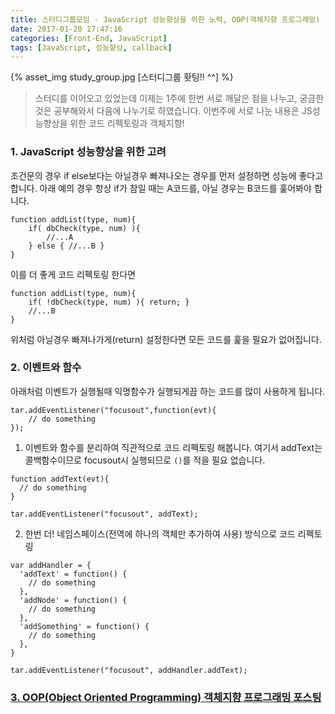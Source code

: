 ```yaml
---
title: 스터디그룹모임 - JavaScript 성능향상을 위한 노력, OOP(객체지향 프로그래밍)
date: 2017-01-20 17:47:16
categories: [Front-End, JavaScript]
tags: [JavaScript, 성능향상, callback]
---
```


{% asset_img study_group.jpg [스터디그룹 홧팅!! ^^] %}

> 스터디를 이어오고 있었는데 이제는 1주에 한번 서로 깨달은 점을 나누고, 
궁금한 것은 공부해와서 다음에 나누기로 하였습니다. 
이번주에 서로 나눈 내용은 JS성능향상을 위한 코드 리펙토링과 객체지향!

### 1. JavaScript 성능향상을 위한 고려 

조건문의 경우 if else보다는 아닐경우 빠져나오는 경우를 먼저 설정하면 성능에 좋다고 합니다. 
아래 예의 경우 항상 if가 참일 때는 A코드를, 아닐 경우는 B코드를 훑어봐야 합니다. 
```
function addList(type, num){
	if( dbCheck(type, num) ){
		//...A
	} else { //...B }
}
```
이를 더 좋게 코드 리펙토링 한다면 
```
function addList(type, num){
	if( !dbCheck(type, num) ){ return; } 
	//...B 
}
```
위처럼 아닐경우 빠져나가게(return) 설정한다면 모든 코드를 훑을 필요가 없어집니다. 

### 2. 이벤트와 함수

아래처럼 이벤트가 실행될때 익명함수가 실행되게끔 하는 코드를 많이 사용하게 됩니다. 

```
tar.addEventListener("focusout",function(evt){
	// do something
});
```

1) 이벤트와 함수를 분리하여 직관적으로 코드 리펙토링 해봅니다. 
여기서 addText는 콜백함수이므로 focusout시 실행되므로 `()`를 적을 필요 없습니다. 
```
function addText(evt){
  // do something
}

tar.addEventListener("focusout", addText);
```

2) 한번 더! 네임스페이스(전역에 하나의 객체만 추가하여 사용) 방식으로 코드 리펙토링 
```
var addHandler = {
  'addText' = function() {
    // do something
  },
  'addNode' = function() {
    // do something
  },
  'addSomething' = function() {
    // do something
  },
}

tar.addEventListener("focusout", addHandler.addText);
```

### [3. OOP(Object Oriented Programming) 객체지향 프로그래밍 포스팅](https://sharryhong.github.io/2017/02/02/javascript-oop01/)

